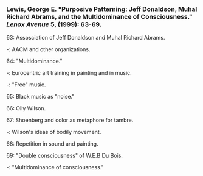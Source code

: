### Lewis, George E. "Purposive Patterning: Jeff Donaldson, Muhal Richard Abrams, and the Multidominance of Consciousness." _Lenox Avenue_ 5, (1999): 63-69.  

63: Assosciation of Jeff Donaldson and Muhal Richard Abrams.  

-: AACM and other organizations.  

64: "Multidominance."  

-: Eurocentric art training in painting and in music.  

-: "Free" music.  

65: Black music as "noise."  

66: Olly Wilson.  

67: Shoenberg and color as metaphore for tambre.  

-: Wilson's ideas of bodily movement.  

68: Repetition in sound and painting.  

69: "Double consciousness" of W.E.B Du Bois.  

-: "Multidominance of consciousness."  

